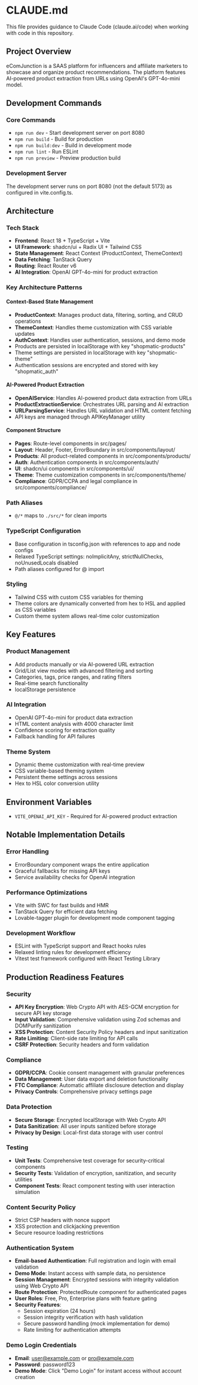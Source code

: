 # CLAUDE.md

This file provides guidance to Claude Code (claude.ai/code) when working with code in this repository.

## Project Overview

eComJunction is a SAAS platform for influencers and affiliate marketers to showcase and organize product recommendations. The platform features AI-powered product extraction from URLs using OpenAI's GPT-4o-mini model.

## Development Commands

### Core Commands
- `npm run dev` - Start development server on port 8080
- `npm run build` - Build for production
- `npm run build:dev` - Build in development mode
- `npm run lint` - Run ESLint
- `npm run preview` - Preview production build

### Development Server
The development server runs on port 8080 (not the default 5173) as configured in vite.config.ts.

## Architecture

### Tech Stack
- **Frontend**: React 18 + TypeScript + Vite
- **UI Framework**: shadcn/ui + Radix UI + Tailwind CSS
- **State Management**: React Context (ProductContext, ThemeContext)
- **Data Fetching**: TanStack Query
- **Routing**: React Router v6
- **AI Integration**: OpenAI GPT-4o-mini for product extraction

### Key Architecture Patterns

#### Context-Based State Management
- **ProductContext**: Manages product data, filtering, sorting, and CRUD operations
- **ThemeContext**: Handles theme customization with CSS variable updates
- **AuthContext**: Handles user authentication, sessions, and demo mode
- Products are persisted in localStorage with key "shopmatic-products"
- Theme settings are persisted in localStorage with key "shopmatic-theme"
- Authentication sessions are encrypted and stored with key "shopmatic_auth"

#### AI-Powered Product Extraction
- **OpenAIService**: Handles AI-powered product data extraction from URLs
- **ProductExtractionService**: Orchestrates URL parsing and AI extraction
- **URLParsingService**: Handles URL validation and HTML content fetching
- API keys are managed through APIKeyManager utility

#### Component Structure
- **Pages**: Route-level components in src/pages/
- **Layout**: Header, Footer, ErrorBoundary in src/components/layout/
- **Products**: All product-related components in src/components/products/
- **Auth**: Authentication components in src/components/auth/
- **UI**: shadcn/ui components in src/components/ui/
- **Theme**: Theme customization components in src/components/theme/
- **Compliance**: GDPR/CCPA and legal compliance in src/components/compliance/

### Path Aliases
- `@/*` maps to `./src/*` for clean imports

### TypeScript Configuration
- Base configuration in tsconfig.json with references to app and node configs
- Relaxed TypeScript settings: noImplicitAny, strictNullChecks, noUnusedLocals disabled
- Path aliases configured for @ import

### Styling
- Tailwind CSS with custom CSS variables for theming
- Theme colors are dynamically converted from hex to HSL and applied as CSS variables
- Custom theme system allows real-time color customization

## Key Features

### Product Management
- Add products manually or via AI-powered URL extraction
- Grid/List view modes with advanced filtering and sorting
- Categories, tags, price ranges, and rating filters
- Real-time search functionality
- localStorage persistence

### AI Integration
- OpenAI GPT-4o-mini for product data extraction
- HTML content analysis with 4000 character limit
- Confidence scoring for extraction quality
- Fallback handling for API failures

### Theme System
- Dynamic theme customization with real-time preview
- CSS variable-based theming system
- Persistent theme settings across sessions
- Hex to HSL color conversion utility

## Environment Variables
- `VITE_OPENAI_API_KEY` - Required for AI-powered product extraction

## Notable Implementation Details

### Error Handling
- ErrorBoundary component wraps the entire application
- Graceful fallbacks for missing API keys
- Service availability checks for OpenAI integration

### Performance Optimizations
- Vite with SWC for fast builds and HMR
- TanStack Query for efficient data fetching
- Lovable-tagger plugin for development mode component tagging

### Development Workflow
- ESLint with TypeScript support and React hooks rules
- Relaxed linting rules for development efficiency
- Vitest test framework configured with React Testing Library

## Production Readiness Features

### Security
- **API Key Encryption**: Web Crypto API with AES-GCM encryption for secure API key storage
- **Input Validation**: Comprehensive validation using Zod schemas and DOMPurify sanitization
- **XSS Protection**: Content Security Policy headers and input sanitization
- **Rate Limiting**: Client-side rate limiting for API calls
- **CSRF Protection**: Security headers and form validation

### Compliance
- **GDPR/CCPA**: Cookie consent management with granular preferences
- **Data Management**: User data export and deletion functionality
- **FTC Compliance**: Automatic affiliate disclosure detection and display
- **Privacy Controls**: Comprehensive privacy settings page

### Data Protection
- **Secure Storage**: Encrypted localStorage with Web Crypto API
- **Data Sanitization**: All user inputs sanitized before storage
- **Privacy by Design**: Local-first data storage with user control

### Testing
- **Unit Tests**: Comprehensive test coverage for security-critical components
- **Security Tests**: Validation of encryption, sanitization, and security utilities
- **Component Tests**: React component testing with user interaction simulation

### Content Security Policy
- Strict CSP headers with nonce support
- XSS protection and clickjacking prevention
- Secure resource loading restrictions

### Authentication System
- **Email-based Authentication**: Full registration and login with email validation
- **Demo Mode**: Instant access with sample data, no persistence
- **Session Management**: Encrypted sessions with integrity validation using Web Crypto API
- **Route Protection**: ProtectedRoute component for authenticated pages
- **User Roles**: Free, Pro, Enterprise plans with feature gating
- **Security Features**: 
  - Session expiration (24 hours)
  - Session integrity verification with hash validation
  - Secure password handling (mock implementation for demo)
  - Rate limiting for authentication attempts

### Demo Login Credentials
- **Email**: user@example.com or pro@example.com
- **Password**: password123
- **Demo Mode**: Click "Demo Login" for instant access without account creation